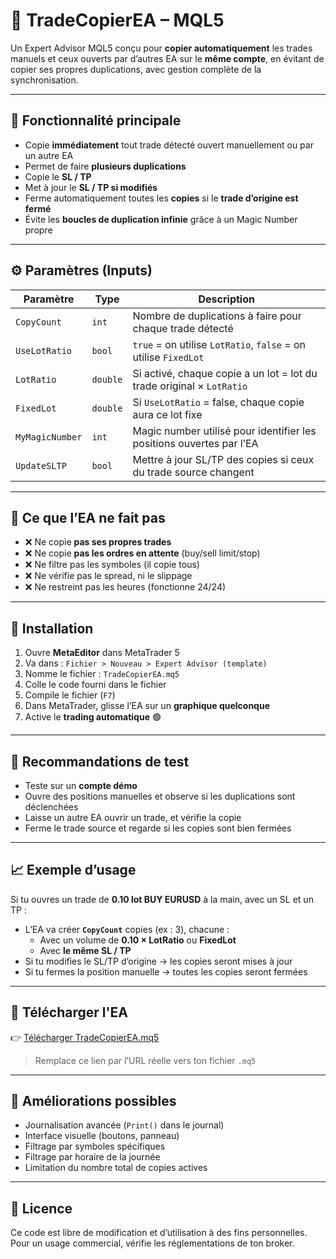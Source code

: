# 📘 TradeCopierEA – MQL5

Un Expert Advisor MQL5 conçu pour **copier automatiquement** les trades manuels et ceux ouverts par d’autres EA sur le **même compte**, en évitant de copier ses propres duplications, avec gestion complète de la synchronisation.

---

## 🎯 Fonctionnalité principale

- Copie **immédiatement** tout trade détecté ouvert manuellement ou par un autre EA
- Permet de faire **plusieurs duplications**
- Copie le **SL / TP**
- Met à jour le **SL / TP si modifiés**
- Ferme automatiquement toutes les **copies** si le **trade d’origine est fermé**
- Évite les **boucles de duplication infinie** grâce à un Magic Number propre

---

## ⚙️ Paramètres (Inputs)

| Paramètre         | Type     | Description |
|-------------------|----------|-------------|
| `CopyCount`       | `int`    | Nombre de duplications à faire pour chaque trade détecté |
| `UseLotRatio`     | `bool`   | `true` = on utilise `LotRatio`, `false` = on utilise `FixedLot` |
| `LotRatio`        | `double` | Si activé, chaque copie a un lot = lot du trade original × `LotRatio` |
| `FixedLot`        | `double` | Si `UseLotRatio` = false, chaque copie aura ce lot fixe |
| `MyMagicNumber`   | `int`    | Magic number utilisé pour identifier les positions ouvertes par l’EA |
| `UpdateSLTP`      | `bool`   | Mettre à jour SL/TP des copies si ceux du trade source changent |

---

## 🚫 Ce que l’EA ne fait **pas**

- ❌ Ne copie **pas ses propres trades**
- ❌ Ne copie **pas les ordres en attente** (buy/sell limit/stop)
- ❌ Ne filtre pas les symboles (il copie tous)
- ❌ Ne vérifie pas le spread, ni le slippage
- ❌ Ne restreint pas les heures (fonctionne 24/24)

---

## 📂 Installation

1. Ouvre **MetaEditor** dans MetaTrader 5
2. Va dans : `Fichier > Nouveau > Expert Advisor (template)`
3. Nomme le fichier : `TradeCopierEA.mq5`
4. Colle le code fourni dans le fichier
5. Compile le fichier (`F7`)
6. Dans MetaTrader, glisse l’EA sur un **graphique quelconque**
7. Active le **trading automatique** 🟢

---

## 🧪 Recommandations de test

- Teste sur un **compte démo**
- Ouvre des positions manuelles et observe si les duplications sont déclenchées
- Laisse un autre EA ouvrir un trade, et vérifie la copie
- Ferme le trade source et regarde si les copies sont bien fermées

---

## 📈 Exemple d’usage

Si tu ouvres un trade de **0.10 lot BUY EURUSD** à la main, avec un SL et un TP :

- L’EA va créer **`CopyCount`** copies (ex : 3), chacune :
  - Avec un volume de **0.10 × LotRatio** ou **FixedLot**
  - Avec **le même SL / TP**
- Si tu modifies le SL/TP d’origine → les copies seront mises à jour
- Si tu fermes la position manuelle → toutes les copies seront fermées

---

## 🔽 Télécharger l'EA

👉 [Télécharger TradeCopierEA.mq5](https://github.com/GerardFevill/mql-experts/tree/main/mql5/TradeCopierEA/TradeCopierEA.mq5)

> Remplace ce lien par l’URL réelle vers ton fichier `.mq5`

---

## 📌 Améliorations possibles

- Journalisation avancée (`Print()` dans le journal)
- Interface visuelle (boutons, panneau)
- Filtrage par symboles spécifiques
- Filtrage par horaire de la journée
- Limitation du nombre total de copies actives

---

## 🔐 Licence

Ce code est libre de modification et d’utilisation à des fins personnelles.  
Pour un usage commercial, vérifie les réglementations de ton broker.
